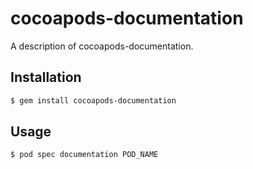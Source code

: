 # cocoapods-documentation

A description of cocoapods-documentation.

## Installation

```bash
$ gem install cocoapods-documentation
```

## Usage

```bash
$ pod spec documentation POD_NAME
```
